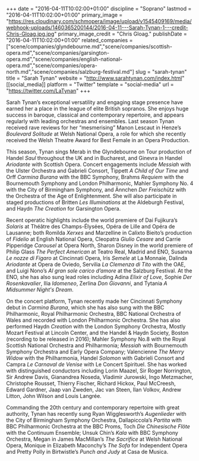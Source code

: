 +++
date = "2016-04-11T10:02:00+01:00"
discipline = "Soprano"
lastmod = "2016-04-11T10:02:00+01:00"
primary_image = "https://res.cloudinary.com/schmopera/image/upload/v1545409169/media/webhook-uploads/1460365200144/2016-04-11---Sarah-Tynan-1---credit-Chris-Gloag.jpg.jpg"
primary_image_credit = "Chris Gloag."
publishDate = "2016-04-11T10:02:00+01:00"
related_companies = ["scene/companies/glyndebourne.md","scene/companies/scottish-opera.md","scene/companies/garsington-opera.md","scene/companies/english-national-opera.md","scene/companies/opera-north.md","scene/companies/salzburg-festival.md"]
slug = "sarah-tynan"
title = "Sarah Tynan"
website = "http://www.sarahtynan.com/index.html"
[[social_media]]
platform = "Twitter"
template = "social-media"
url = "https://twitter.com/LaTynan"
+++

Sarah Tynan’s exceptional versatility and engaging stage presence have earned her a place in the league of elite British sopranos. She enjoys huge success in baroque, classical and contemporary repertoire, and appears regularly with leading orchestras and ensembles. Last season Tynan received rave reviews for her “mesmerising” Manon Lescaut in Henze’s *Boulevard Solitude* at Welsh National Opera, a role for which she recently received the Welsh Theatre Award for Best Female in an Opera Production.

This season, Tynan sings Merab in the Glyndebourne on Tour production of Handel *Saul* throughout the UK and in Bucharest, and Ginevra in Handel *Ariodante* with Scottish Opera. Concert engagements include *Messiah* with the Ulster Orchestra and Gabrieli Consort, Tippett *A Child of Our Time* and Orff *Carmina Burana* with the BBC Symphony, Brahms *Requiem* with the Bournemouth Symphony and London Philharmonic, Mahler Symphony No. 4 with the City of Birmingham Symphony, and Ännchen *Der Freischütz* with the Orchestra of the Age of Enlightenment. She will also participate in staged productions of Britten *Les Illuminations* at the Aldeburgh Festival, and Haydn *The Creation* for Garsington Opera.

Recent operatic highlights include the world premiere of Dai Fujikura’s *Solaris* at Théâtre des Champs-Élysées, Opéra de Lille and Opéra de Lausanne; both Romilda *Xerxes* and Marzelline in Calixto Bieito’s production of *Fidelio* at English National Opera, Cleopatra *Giulio Cesare* and Carrie Pipperidge *Carousel* at Opera North, Sharon Disney in the world premiere of Philip Glass *The Perfect American* at Teatro Real, Madrid and ENO, Susanna *Le nozze di Figaro* at Cincinnati Opera, Iris *Semele* at La Monnaie, Dalinda *Ariodante* at Opera de Oviedo, Servilia *La Clemenza di Tito* with the OAE, and Luigi Nono’s *Al gran sole carico d’amore* at the Salzburg Festival. At the ENO, she has also sung lead roles including Adina *Elixir of Love*, Sophie *Der Rosenkavalier*, Ilia *Idomeneo*, Zerlina *Don Giovanni*, and Tytania *A Midsummer Night's Dream*.

On the concert platform, Tynan recently made her Cincinnati Symphony debut in *Carmina Burana*, which she has also sung with the BBC Philharmonic, Royal Philharmonic Orchestra, BBC National Orchestra of Wales and recorded with London Philharmonic Orchestra. She has also performed Haydn *Creation* with the London Symphony Orchestra, Mostly Mozart Festival at Lincoln Center, and the Handel & Haydn Society, Boston (recording to be released in 2016); Mahler Symphony No.8 with the Royal Scottish National Orchestra and Philharmonia; *Messiah* with Bournemouth Symphony Orchestra and Early Opera Company; Valencienne *The Merry Widow* with the Philharmonia, Handel *Solomon* with Gabrieli Consort and Campra *Le Carnaval de Venise* with Le Concert Spirituel. She has worked with distinguished conductors including Lorin Maazel, Sir Roger Norrington, Sir Andrew Davis, Gianandrea Noseda, Vladimir Jurowski, Ingo Metzmacher, Christophe Rousset, Thierry Fischer, Richard Hickox, Paul McCreesh, Edward Gardner, Jaap van Zweden, Jac van Steen, Ilan Volkov, Andrew Litton, John Wilson and Louis Langrée.

Commanding the 20th century and contemporary repertoire with great authority, Tynan has recently sung Ryan Wigglesworth’s *Augenlieder* with the City of Birmingham Symphony Orchestra, Dallapiccola’s *Partita* with BBC Philharmonic Orchestra at the BBC Proms, Toch *Die Chinesische Flöte* with the Continuum Ensemble; Unsuk Chin’s *Kala* with BBC Symphony Orchestra, Megan in James MacMillan’s *The Sacrifice* at Welsh National Opera, Monique in Elizabeth Maconchy’s *The Sofa* for Independent Opera and Pretty Polly in Birtwistle’s *Punch and Judy* at Casa de Musica.
